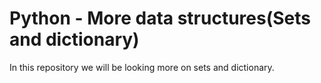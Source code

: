 # Python - More data structures(Sets and dictionary)

In this repository we will be looking more on sets and dictionary.
